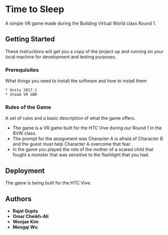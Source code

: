 # Time to Sleep

A simple VR game made during the Building Virtual World class Round 1.

## Getting Started

These instructions will get you a copy of the project up and running on your local machine for development and testing purposes. 

### Prerequisites

What things you need to install the software and how to install them

```
* Unity 2017.1
* Steam VR SDK
```

### Rules of the Game

A set of rules and a basic description of what the game offers.

* The game is a VR game built for the HTC Vive during our Round 1 in the BVW class.
* The prompt for the assignment was Character A is afraid of Character B and the guest must help Character A overcome that fear.
* In the game you played the role of the mother of a scared child that fought a monster that was sensitive to the flashlight that you had.

## Deployment

The game is being built for the HTC Vive.

## Authors

* **Rajat Gupta** 
* **Omar Cheikh-Ali** 
* **Wonjae Kim** 
* **Mengqi Wu** 
